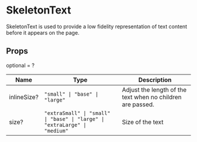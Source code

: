 # SkeletonText

SkeletonText is used to provide a low fidelity representation of text content before it appears on the page.

## Props
optional = ?

| Name | Type | Description |
| --- | --- | --- |
| inlineSize? | <code>"small" &#124; "base" &#124; "large"</code> | Adjust the length of the text when no children are passed. |
| size? | <code>"extraSmall" &#124; "small" &#124; "base" &#124; "large" &#124; "extraLarge" &#124; "medium"</code> | Size of the text |